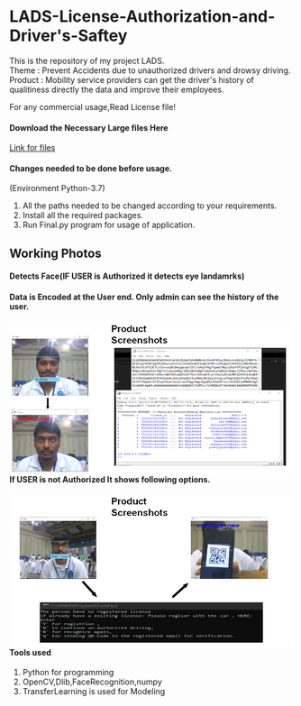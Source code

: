 # LADS-License-Authorization-and-Driver's-Saftey
This is the repository of my project LADS.\
Theme : Prevent Accidents due to unauthorized drivers and drowsy driving.\
Product : Mobility service providers can get the driver's history of qualitiness directly the data and improve their employees.

For any commercial usage,Read License file!
#### Download the Necessary Large files Here
[Link for files](http://www.mediafire.com/folder/hsml89rboufxf/Files_for_LADS)

#### Changes needed to be done before usage.
(Environment Python-3.7)
1. All the paths needed to be changed according to your requirements.
2. Install all the required packages.
3. Run Final.py program for usage of application.
## Working Photos
#### Detects Face(IF USER is Authorized it detects eye landamrks)
#### Data is Encoded at the User end. Only admin can see the history of the user.
<img src="LADS Images\LADS1.png"
     alt="Markdown Monster icon"
     style="float: left; margin-right: 5px;" />
#### If USER is not Authorized It shows following options.
<img src="LADS Images\LADS2.png"
     alt="Markdown Monster icon"
     style="float: left; margin-right: 5px;" />
#### Tools used
1. Python for programming
2. OpenCV,Dlib,FaceRecognition,numpy
3. TransferLearning is used for Modeling
